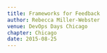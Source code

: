 ```yaml
---
title: Frameworks for Feedback
author: Rebecca Miller-Webster
venue: DevOps Days Chicago
chapter: Chicago
date: 2015-08-25
---
```

